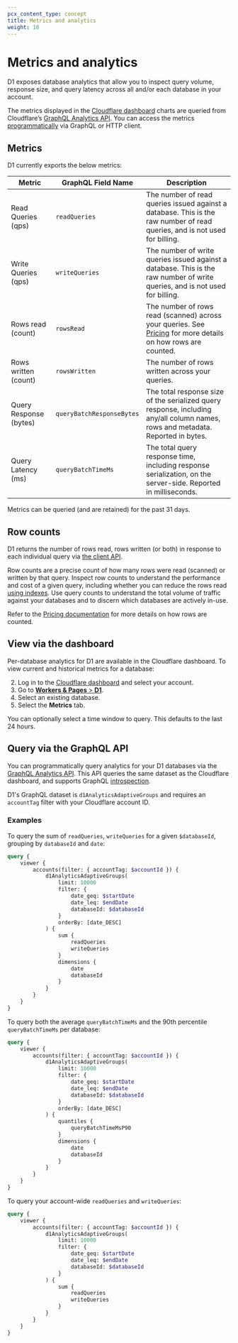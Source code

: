 ```yaml
---
pcx_content_type: concept
title: Metrics and analytics
weight: 10
---
```


# Metrics and analytics

D1 exposes database analytics that allow you to inspect query volume, response size, and query latency across all and/or each database in your account.

The metrics displayed in the [Cloudflare dashboard](https://dash.cloudflare.com/) charts are queried from Cloudflare’s [GraphQL Analytics API](/analytics/graphql-api/). You can access the metrics [programmatically](#query-via-the-graphql-api) via GraphQL or HTTP client.

## Metrics

D1 currently exports the below metrics:

| Metric                  | GraphQL Field Name         | Description                                                   |
| ----------------------- | -------------------------- | ------------------------------------------------------------- |
| Read Queries (qps)      | `readQueries`              | The number of read queries issued against a database. This is the raw number of read queries, and is not used for billing. |
| Write Queries (qps)     | `writeQueries`             | The number of write queries issued against a database. This is the raw number of write queries, and is not used for billing. |
| Rows read (count) | `rowsRead` | The number of rows read (scanned) across your queries. See [Pricing](/d1/platform/pricing/) for more details on how rows are counted. |
| Rows written (count) | `rowsWritten` | The number of rows written across your queries. |
| Query Response (bytes)  | `queryBatchResponseBytes`  | The total response size of the serialized query response, including any/all column names, rows and metadata. Reported in bytes. |
| Query Latency (ms)      | `queryBatchTimeMs`         | The total query response time, including response serialization, on the server-side. Reported in milliseconds. |

Metrics can be queried (and are retained) for the past 31 days.

## Row counts

D1 returns the number of rows read, rows written (or both) in response to each individual query via [the client API](/d1/reference/client-api/#return-object).

Row counts are a precise count of how many rows were read (scanned) or written by that query.
Inspect row counts to understand the performance and cost of a given query, including whether you can reduce the rows read [using indexes](/d1/how-to/using-indexes/). Use query counts to understand the total volume of traffic against your databases and to discern which databases are actively in-use.   

Refer to the [Pricing documentation](/d1/platform/pricing/) for more details on how rows are counted.

## View via the dashboard

Per-database analytics for D1 are available in the Cloudflare dashboard. To view current and historical metrics for a database:

2. Log in to the [Cloudflare dashboard](https://dash.cloudflare.com) and select your account.
3. Go to [**Workers & Pages** > **D1**](https://dash.cloudflare.com/?to=/:account/workers/d1).
4. Select an existing database.
5. Select the **Metrics** tab.

You can optionally select a time window to query. This defaults to the last 24 hours.

## Query via the GraphQL API

You can programmatically query analytics for your D1 databases via the [GraphQL Analytics API](/analytics/graphql-api/). This API queries the same dataset as the Cloudflare dashboard, and supports GraphQL [introspection](/analytics/graphql-api/features/discovery/introspection/).

D1's GraphQL dataset is `d1AnalyticsAdaptiveGroups` and requires an `accountTag` filter with your Cloudflare account ID.

### Examples

To query the sum of `readQueries`, `writeQueries` for a given `$databaseId`, grouping by `databaseId` and `date`:

```graphql
query {
	viewer {
		accounts(filter: { accountTag: $accountId }) {
			d1AnalyticsAdaptiveGroups(
				limit: 10000
				filter: {
					date_geq: $startDate
					date_leq: $endDate
					databaseId: $databaseId
				}
				orderBy: [date_DESC]
			) {
				sum {
					readQueries
					writeQueries
				}
				dimensions {
					date
					databaseId
				} 
			}
		}
	}
}
```

To query both the average `queryBatchTimeMs` and the 90th percentile `queryBatchTimeMs` per database:

```graphql
query {
	viewer {
		accounts(filter: { accountTag: $accountId }) {
			d1AnalyticsAdaptiveGroups(
				limit: 10000
				filter: {
					date_geq: $startDate
					date_leq: $endDate
					databaseId: $databaseId
				}
				orderBy: [date_DESC]
			) {
				quantiles {
					queryBatchTimeMsP90
				}
				dimensions {
					date
					databaseId
				} 
			}
		}
	}
}
```

To query your account-wide `readQueries` and `writeQueries`:

```graphql
query {
	viewer {
		accounts(filter: { accountTag: $accountId }) {
			d1AnalyticsAdaptiveGroups(
				limit: 10000
				filter: {
					date_geq: $startDate
					date_leq: $endDate
					databaseId: $databaseId
				}
			) {
				sum {
					readQueries
					writeQueries
				}
			}
		}
	}
}
```

